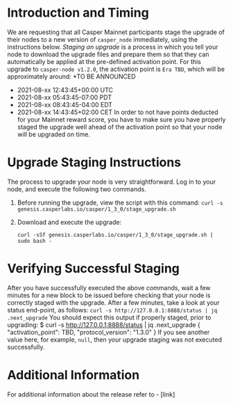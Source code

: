 # Introduction and Timing
We are requesting that all Casper Mainnet participants stage the upgrade of their nodes to a new version of `casper_node` immediately, using the instructions below. _Staging an upgrade_ is a process in which you tell your node to download the upgrade files and prepare them so that they can automatically be applied at the pre-defined activation point.
For this upgrade to `casper-node v1.2.0`, the activation point is `Era TBD`, which will be approximately around:
*TO BE ANNOUNCED
* 2021-08-xx 12:43:45+00:00 UTC    
* 2021-08-xx 05:43:45-07:00 PDT    
* 2021-08-xx 08:43:45-04:00 EDT    
* 2021-08-xx 14:43:45+02:00 CET
In order to not have points deducted for your Mainnet reward score, you have to make sure you have properly staged the upgrade well ahead of the activation point so that your node will be upgraded on time.
# Upgrade Staging Instructions
The process to upgrade your node is very straightforward. Log in to your node, and execute the following two commands.
1. Before running the upgrade, view the script with this command:
    `curl -s genesis.casperlabs.io/casper/1_3_0/stage_upgrade.sh`

2. Download and execute the upgrade:

    `curl -sSf genesis.casperlabs.io/casper/1_3_0/stage_upgrade.sh | sudo bash -`
    
# Verifying Successful Staging
After you have successfully executed the above commands, wait a few minutes for a new block to be issued before checking that your node is correctly staged with the upgrade. After a few minutes, take a look at your status end-point, as follows:
`curl -s http://127.0.0.1:8888/status | jq .next_upgrade`
You should expect this output if properly staged, prior to upgrading:
    $ curl -s http://127.0.0.1:8888/status | jq .next_upgrade
    {
     "activation_point": TBD,
     "protocol_version": "1.3.0"
    }
If you see another value here, for example, `null`, then your upgrade staging was not executed successfully.

# Additional Information
For additional information about the release refer to - [link]